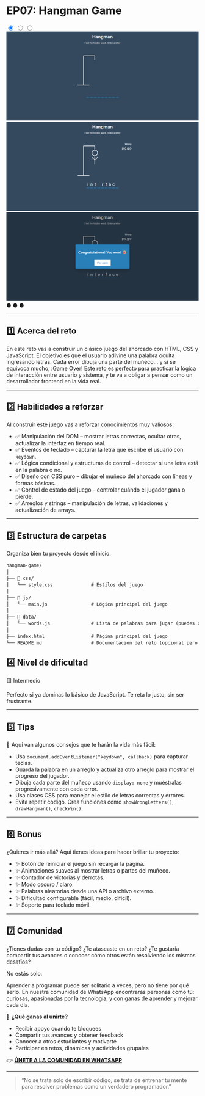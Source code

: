 # EP07: Hangman Game

<link rel="stylesheet" href="/css/style.css">

<div class="carousel-container">

  <input type="radio" name="carousel" id="slide1" checked>
  <input type="radio" name="carousel" id="slide2">
  <input type="radio" name="carousel" id="slide3">

  <div class="carousel-slide">
    <img src="images/project07/01.png" alt="Imagen 1">
    <img src="images/project07/02.png" alt="Imagen 2">
    <img src="images/project07/03.png" alt="Imagen 3">
  </div>

  <div class="carousel-nav">
    <label for="slide1">●</label>
    <label for="slide2">●</label>
    <label for="slide3">●</label>
  </div>
</div>


---

## 1️⃣ Acerca del reto

En este reto vas a construir un clásico juego del ahorcado con HTML, CSS y JavaScript. El objetivo es que el usuario adivine una palabra oculta ingresando letras. Cada error dibuja una parte del muñeco... y si se equivoca mucho, ¡Game Over!
Este reto es perfecto para practicar la lógica de interacción entre usuario y sistema, y te va a obligar a pensar como un desarrollador frontend en la vida real.

---

## 2️⃣ Habilidades a reforzar

Al construir este juego vas a reforzar conocimientos muy valiosos:

- ✅ Manipulación del DOM – mostrar letras correctas, ocultar otras, actualizar la interfaz en tiempo real.
- ✅ Eventos de teclado – capturar la letra que escribe el usuario con `keydown`.
- ✅ Lógica condicional y estructuras de control – detectar si una letra está en la palabra o no.
- ✅ Diseño con CSS puro – dibujar el muñeco del ahorcado con líneas y formas básicas.
- ✅ Control de estado del juego – controlar cuándo el jugador gana o pierde.
- ✅ Arreglos y strings – manipulación de letras, validaciones y actualización de arrays.

---

## 3️⃣ Estructura de carpetas

Organiza bien tu proyecto desde el inicio:

```md
hangman-game/
│
├── 📁 css/
│   └── style.css              # Estilos del juego
│
├── 📁 js/
│   └── main.js                # Lógica principal del juego
│
├── 📁 data/
│   └── words.js               # Lista de palabras para jugar (puedes crearla tú)
│
├── index.html                 # Página principal del juego
└── README.md                  # Documentación del reto (opcional pero recomendado)
```

## 4️⃣ Nivel de dificultad

🟨 Intermedio

Perfecto si ya dominas lo básico de JavaScript. Te reta lo justo, sin ser frustrante.

---

## 5️⃣ Tips

🧠 Aquí van algunos consejos que te harán la vida más fácil:

- Usa `document.addEventListener("keydown", callback)` para capturar teclas.
- Guarda la palabra en un arreglo y actualiza otro arreglo para mostrar el progreso del jugador.
- Dibuja cada parte del muñeco usando `display: none` y muéstralas progresivamente con cada error.
- Usa clases CSS para manejar el estilo de letras correctas y errores.
- Evita repetir código. Crea funciones como `showWrongLetters()`, `drawHangman()`, `checkWin()`.

---

## 6️⃣ Bonus

¿Quieres ir más allá? Aquí tienes ideas para hacer brillar tu proyecto:

- ✨ Botón de reiniciar el juego sin recargar la página.
- ✨ Animaciones suaves al mostrar letras o partes del muñeco.
- ✨ Contador de victorias y derrotas.
- ✨ Modo oscuro / claro.
- ✨ Palabras aleatorias desde una API o archivo externo.
- ✨ Dificultad configurable (fácil, medio, difícil).
- ✨ Soporte para teclado móvil.

---

## 7️⃣ Comunidad

¿Tienes dudas con tu código? ¿Te atascaste en un reto? ¿Te gustaría compartir tus avances o conocer cómo otros están resolviendo los mismos desafíos?

No estás solo.

Aprender a programar puede ser solitario a veces, pero no tiene por qué serlo. En nuestra comunidad de WhatsApp encontrarás personas como tú: curiosas, apasionadas por la tecnología, y con ganas de aprender y mejorar cada día.

🚀 **¿Qué ganas al unirte?**

- Recibir apoyo cuando te bloquees
- Compartir tus avances y obtener feedback
- Conocer a otros estudiantes y motivarte
- Participar en retos, dinámicas y actividades grupales

👉 **[ÚNETE A LA COMUNIDAD EN WHATSAPP](https://chat.whatsapp.com/CldsuiaJ52t3NvDg47zaWP)**

---

> “No se trata solo de escribir código, se trata de entrenar tu mente para resolver problemas como un verdadero programador.”
